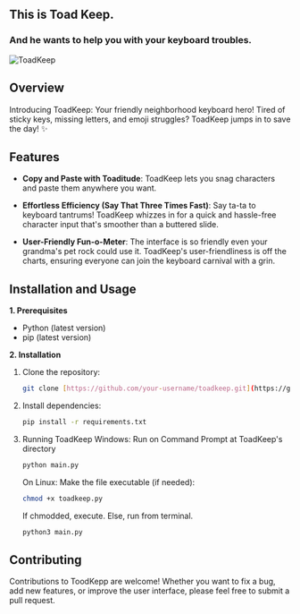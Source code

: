 ## This is Toad Keep.
### And he wants to help you with your keyboard troubles.
![ToadKeep](https://i.imgur.com/a2SLxY3.png)

## Overview

Introducing ToadKeep: Your friendly neighborhood keyboard hero! Tired of sticky keys, missing letters, and emoji struggles? ToadKeep jumps in to save the day! ✨

## Features

- **Copy and Paste with Toaditude**: ToadKeep lets you snag characters and paste them anywhere you want.

- **Effortless Efficiency (Say That Three Times Fast)**: Say ta-ta to keyboard tantrums! ToadKeep whizzes in for a quick and hassle-free character input that's smoother than a buttered slide.

- **User-Friendly Fun-o-Meter**: The interface is so friendly even your grandma's pet rock could use it. ToadKeep's user-friendliness is off the charts, ensuring everyone can join the keyboard carnival with a grin.
## Installation and Usage

**1. Prerequisites**

- Python (latest version)
- pip (latest version)

**2. Installation**

1. Clone the repository:
    ```bash
    git clone [https://github.com/your-username/toadkeep.git](https://github.com/your-username/toadkeep.git)
    ```
2. Install dependencies:
    ```bash
    pip install -r requirements.txt
    ```
3. Running ToadKeep
  Windows:
    Run on Command Prompt at ToadKeep's directory
    ```bash
    python main.py
    ```
    On Linux:
    Make the file executable (if needed):
    ```bash
    chmod +x toadkeep.py
    ```
    If chmodded, execute. Else, run from terminal.
    ```bash
    python3 main.py
    ```
    
## Contributing

Contributions to ToodKepp are welcome! Whether you want to fix a bug, add new features, or improve the user interface, please feel free to submit a pull request.
